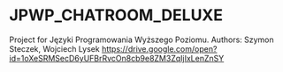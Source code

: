 # JPWP_CHATROOM_DELUXE
Project for Języki Programowania Wyższego Poziomu. Authors: Szymon Steczek, Wojciech Lysek
https://drive.google.com/open?id=1oXeSRMSecD6yUFBrRvcOn8cb9e8ZM3ZqIjIxLenZnSY

